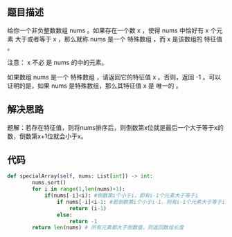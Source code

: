 ## 题目描述
给你一个非负整数数组 nums 。如果存在一个数 x ，使得 nums 中恰好有 x 个元素 大于或者等于 x ，那么就称 nums 是一个 特殊数组 ，而 x 是该数组的 特征值 。

注意： x 不必 是 nums 的中的元素。

如果数组 nums 是一个 特殊数组 ，请返回它的特征值 x 。否则，返回 -1 。可以证明的是，如果 nums 是特殊数组，那么其特征值 x 是 唯一的 。


## 解决思路
题解：若存在特征值，则将nums排序后，则倒数第x位就是最后一个大于等于x的数，倒数第x+1位就会小于x。

## 代码
```python
def specialArray(self, nums: List[int]) -> int:
        nums.sort()
        for i in range(1,len(nums)+1):
            if(nums[-i]<i): #倒数第i个小于i，即有i-1个元素大于等于i
                if nums[-i]<i-1: #若倒数第i个小于i-1，则有i-1个元素大于等于i-1
                    return (i-1)
                else:
                    return -1
        return len(nums) # 所有元素都大于倒数值，则返回数组长度

```
